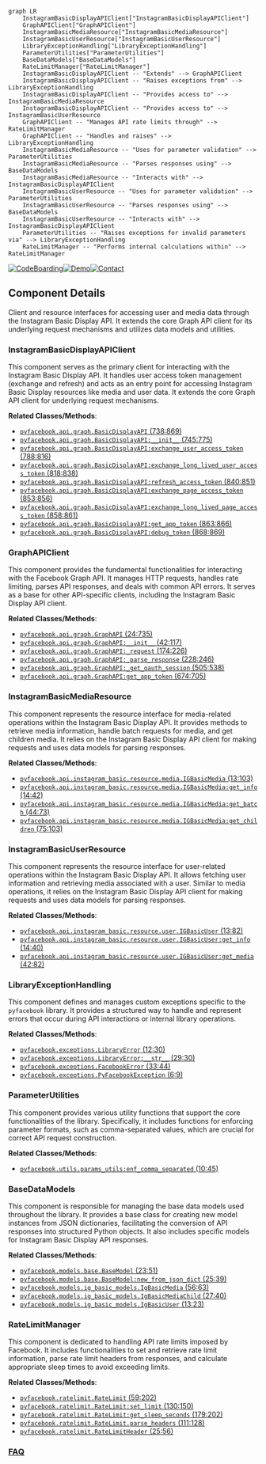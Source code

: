 ```mermaid
graph LR
    InstagramBasicDisplayAPIClient["InstagramBasicDisplayAPIClient"]
    GraphAPIClient["GraphAPIClient"]
    InstagramBasicMediaResource["InstagramBasicMediaResource"]
    InstagramBasicUserResource["InstagramBasicUserResource"]
    LibraryExceptionHandling["LibraryExceptionHandling"]
    ParameterUtilities["ParameterUtilities"]
    BaseDataModels["BaseDataModels"]
    RateLimitManager["RateLimitManager"]
    InstagramBasicDisplayAPIClient -- "Extends" --> GraphAPIClient
    InstagramBasicDisplayAPIClient -- "Raises exceptions from" --> LibraryExceptionHandling
    InstagramBasicDisplayAPIClient -- "Provides access to" --> InstagramBasicMediaResource
    InstagramBasicDisplayAPIClient -- "Provides access to" --> InstagramBasicUserResource
    GraphAPIClient -- "Manages API rate limits through" --> RateLimitManager
    GraphAPIClient -- "Handles and raises" --> LibraryExceptionHandling
    InstagramBasicMediaResource -- "Uses for parameter validation" --> ParameterUtilities
    InstagramBasicMediaResource -- "Parses responses using" --> BaseDataModels
    InstagramBasicMediaResource -- "Interacts with" --> InstagramBasicDisplayAPIClient
    InstagramBasicUserResource -- "Uses for parameter validation" --> ParameterUtilities
    InstagramBasicUserResource -- "Parses responses using" --> BaseDataModels
    InstagramBasicUserResource -- "Interacts with" --> InstagramBasicDisplayAPIClient
    ParameterUtilities -- "Raises exceptions for invalid parameters via" --> LibraryExceptionHandling
    RateLimitManager -- "Performs internal calculations within" --> RateLimitManager
```
[![CodeBoarding](https://img.shields.io/badge/Generated%20by-CodeBoarding-9cf?style=flat-square)](https://github.com/CodeBoarding/GeneratedOnBoardings)[![Demo](https://img.shields.io/badge/Try%20our-Demo-blue?style=flat-square)](https://www.codeboarding.org/demo)[![Contact](https://img.shields.io/badge/Contact%20us%20-%20contact@codeboarding.org-lightgrey?style=flat-square)](mailto:contact@codeboarding.org)

## Component Details

Client and resource interfaces for accessing user and media data through the Instagram Basic Display API. It extends the core Graph API client for its underlying request mechanisms and utilizes data models and utilities.

### InstagramBasicDisplayAPIClient
This component serves as the primary client for interacting with the Instagram Basic Display API. It handles user access token management (exchange and refresh) and acts as an entry point for accessing Instagram Basic Display resources like media and user data. It extends the core Graph API client for underlying request mechanisms.


**Related Classes/Methods**:

- <a href="https://github.com/sns-sdks/python-facebook/blob/master/pyfacebook/api/graph.py#L738-L869" target="_blank" rel="noopener noreferrer">`pyfacebook.api.graph.BasicDisplayAPI` (738:869)</a>
- <a href="https://github.com/sns-sdks/python-facebook/blob/master/pyfacebook/api/graph.py#L745-L775" target="_blank" rel="noopener noreferrer">`pyfacebook.api.graph.BasicDisplayAPI:__init__` (745:775)</a>
- <a href="https://github.com/sns-sdks/python-facebook/blob/master/pyfacebook/api/graph.py#L788-L816" target="_blank" rel="noopener noreferrer">`pyfacebook.api.graph.BasicDisplayAPI:exchange_user_access_token` (788:816)</a>
- <a href="https://github.com/sns-sdks/python-facebook/blob/master/pyfacebook/api/graph.py#L818-L838" target="_blank" rel="noopener noreferrer">`pyfacebook.api.graph.BasicDisplayAPI:exchange_long_lived_user_access_token` (818:838)</a>
- <a href="https://github.com/sns-sdks/python-facebook/blob/master/pyfacebook/api/graph.py#L840-L851" target="_blank" rel="noopener noreferrer">`pyfacebook.api.graph.BasicDisplayAPI:refresh_access_token` (840:851)</a>
- <a href="https://github.com/sns-sdks/python-facebook/blob/master/pyfacebook/api/graph.py#L853-L856" target="_blank" rel="noopener noreferrer">`pyfacebook.api.graph.BasicDisplayAPI:exchange_page_access_token` (853:856)</a>
- <a href="https://github.com/sns-sdks/python-facebook/blob/master/pyfacebook/api/graph.py#L858-L861" target="_blank" rel="noopener noreferrer">`pyfacebook.api.graph.BasicDisplayAPI:exchange_long_lived_page_access_token` (858:861)</a>
- <a href="https://github.com/sns-sdks/python-facebook/blob/master/pyfacebook/api/graph.py#L863-L866" target="_blank" rel="noopener noreferrer">`pyfacebook.api.graph.BasicDisplayAPI:get_app_token` (863:866)</a>
- <a href="https://github.com/sns-sdks/python-facebook/blob/master/pyfacebook/api/graph.py#L868-L869" target="_blank" rel="noopener noreferrer">`pyfacebook.api.graph.BasicDisplayAPI:debug_token` (868:869)</a>


### GraphAPIClient
This component provides the fundamental functionalities for interacting with the Facebook Graph API. It manages HTTP requests, handles rate limiting, parses API responses, and deals with common API errors. It serves as a base for other API-specific clients, including the Instagram Basic Display API client.


**Related Classes/Methods**:

- <a href="https://github.com/sns-sdks/python-facebook/blob/master/pyfacebook/api/graph.py#L24-L735" target="_blank" rel="noopener noreferrer">`pyfacebook.api.graph.GraphAPI` (24:735)</a>
- <a href="https://github.com/sns-sdks/python-facebook/blob/master/pyfacebook/api/graph.py#L42-L117" target="_blank" rel="noopener noreferrer">`pyfacebook.api.graph.GraphAPI:__init__` (42:117)</a>
- <a href="https://github.com/sns-sdks/python-facebook/blob/master/pyfacebook/api/graph.py#L174-L226" target="_blank" rel="noopener noreferrer">`pyfacebook.api.graph.GraphAPI:_request` (174:226)</a>
- <a href="https://github.com/sns-sdks/python-facebook/blob/master/pyfacebook/api/graph.py#L228-L246" target="_blank" rel="noopener noreferrer">`pyfacebook.api.graph.GraphAPI:_parse_response` (228:246)</a>
- <a href="https://github.com/sns-sdks/python-facebook/blob/master/pyfacebook/api/graph.py#L505-L538" target="_blank" rel="noopener noreferrer">`pyfacebook.api.graph.GraphAPI:_get_oauth_session` (505:538)</a>
- <a href="https://github.com/sns-sdks/python-facebook/blob/master/pyfacebook/api/graph.py#L674-L705" target="_blank" rel="noopener noreferrer">`pyfacebook.api.graph.GraphAPI:get_app_token` (674:705)</a>


### InstagramBasicMediaResource
This component represents the resource interface for media-related operations within the Instagram Basic Display API. It provides methods to retrieve media information, handle batch requests for media, and get children media. It relies on the Instagram Basic Display API client for making requests and uses data models for parsing responses.


**Related Classes/Methods**:

- <a href="https://github.com/sns-sdks/python-facebook/blob/master/pyfacebook/api/instagram_basic/resource/media.py#L13-L103" target="_blank" rel="noopener noreferrer">`pyfacebook.api.instagram_basic.resource.media.IGBasicMedia` (13:103)</a>
- <a href="https://github.com/sns-sdks/python-facebook/blob/master/pyfacebook/api/instagram_basic/resource/media.py#L14-L42" target="_blank" rel="noopener noreferrer">`pyfacebook.api.instagram_basic.resource.media.IGBasicMedia:get_info` (14:42)</a>
- <a href="https://github.com/sns-sdks/python-facebook/blob/master/pyfacebook/api/instagram_basic/resource/media.py#L44-L73" target="_blank" rel="noopener noreferrer">`pyfacebook.api.instagram_basic.resource.media.IGBasicMedia:get_batch` (44:73)</a>
- <a href="https://github.com/sns-sdks/python-facebook/blob/master/pyfacebook/api/instagram_basic/resource/media.py#L75-L103" target="_blank" rel="noopener noreferrer">`pyfacebook.api.instagram_basic.resource.media.IGBasicMedia:get_children` (75:103)</a>


### InstagramBasicUserResource
This component represents the resource interface for user-related operations within the Instagram Basic Display API. It allows fetching user information and retrieving media associated with a user. Similar to media operations, it relies on the Instagram Basic Display API client for making requests and uses data models for parsing responses.


**Related Classes/Methods**:

- <a href="https://github.com/sns-sdks/python-facebook/blob/master/pyfacebook/api/instagram_basic/resource/user.py#L13-L82" target="_blank" rel="noopener noreferrer">`pyfacebook.api.instagram_basic.resource.user.IGBasicUser` (13:82)</a>
- <a href="https://github.com/sns-sdks/python-facebook/blob/master/pyfacebook/api/instagram_basic/resource/user.py#L14-L40" target="_blank" rel="noopener noreferrer">`pyfacebook.api.instagram_basic.resource.user.IGBasicUser:get_info` (14:40)</a>
- <a href="https://github.com/sns-sdks/python-facebook/blob/master/pyfacebook/api/instagram_basic/resource/user.py#L42-L82" target="_blank" rel="noopener noreferrer">`pyfacebook.api.instagram_basic.resource.user.IGBasicUser:get_media` (42:82)</a>


### LibraryExceptionHandling
This component defines and manages custom exceptions specific to the `pyfacebook` library. It provides a structured way to handle and represent errors that occur during API interactions or internal library operations.


**Related Classes/Methods**:

- <a href="https://github.com/sns-sdks/python-facebook/blob/master/pyfacebook/exceptions.py#L12-L30" target="_blank" rel="noopener noreferrer">`pyfacebook.exceptions.LibraryError` (12:30)</a>
- <a href="https://github.com/sns-sdks/python-facebook/blob/master/pyfacebook/exceptions.py#L29-L30" target="_blank" rel="noopener noreferrer">`pyfacebook.exceptions.LibraryError:__str__` (29:30)</a>
- <a href="https://github.com/sns-sdks/python-facebook/blob/master/pyfacebook/exceptions.py#L33-L44" target="_blank" rel="noopener noreferrer">`pyfacebook.exceptions.FacebookError` (33:44)</a>
- <a href="https://github.com/sns-sdks/python-facebook/blob/master/pyfacebook/exceptions.py#L6-L9" target="_blank" rel="noopener noreferrer">`pyfacebook.exceptions.PyFacebookException` (6:9)</a>


### ParameterUtilities
This component provides various utility functions that support the core functionalities of the library. Specifically, it includes functions for enforcing parameter formats, such as comma-separated values, which are crucial for correct API request construction.


**Related Classes/Methods**:

- <a href="https://github.com/sns-sdks/python-facebook/blob/master/pyfacebook/utils/params_utils.py#L10-L45" target="_blank" rel="noopener noreferrer">`pyfacebook.utils.params_utils:enf_comma_separated` (10:45)</a>


### BaseDataModels
This component is responsible for managing the base data models used throughout the library. It provides a base class for creating new model instances from JSON dictionaries, facilitating the conversion of API responses into structured Python objects. It also includes specific models for Instagram Basic Display API responses.


**Related Classes/Methods**:

- <a href="https://github.com/sns-sdks/python-facebook/blob/master/pyfacebook/models/base.py#L23-L51" target="_blank" rel="noopener noreferrer">`pyfacebook.models.base.BaseModel` (23:51)</a>
- <a href="https://github.com/sns-sdks/python-facebook/blob/master/pyfacebook/models/base.py#L25-L39" target="_blank" rel="noopener noreferrer">`pyfacebook.models.base.BaseModel:new_from_json_dict` (25:39)</a>
- <a href="https://github.com/sns-sdks/python-facebook/blob/master/pyfacebook/models/ig_basic_models.py#L56-L63" target="_blank" rel="noopener noreferrer">`pyfacebook.models.ig_basic_models.IgBasicMedia` (56:63)</a>
- <a href="https://github.com/sns-sdks/python-facebook/blob/master/pyfacebook/models/ig_basic_models.py#L27-L40" target="_blank" rel="noopener noreferrer">`pyfacebook.models.ig_basic_models.IgBasicMediaChild` (27:40)</a>
- <a href="https://github.com/sns-sdks/python-facebook/blob/master/pyfacebook/models/ig_basic_models.py#L13-L23" target="_blank" rel="noopener noreferrer">`pyfacebook.models.ig_basic_models.IgBasicUser` (13:23)</a>


### RateLimitManager
This component is dedicated to handling API rate limits imposed by Facebook. It includes functionalities to set and retrieve rate limit information, parse rate limit headers from responses, and calculate appropriate sleep times to avoid exceeding limits.


**Related Classes/Methods**:

- <a href="https://github.com/sns-sdks/python-facebook/blob/master/pyfacebook/ratelimit.py#L59-L202" target="_blank" rel="noopener noreferrer">`pyfacebook.ratelimit.RateLimit` (59:202)</a>
- <a href="https://github.com/sns-sdks/python-facebook/blob/master/pyfacebook/ratelimit.py#L130-L150" target="_blank" rel="noopener noreferrer">`pyfacebook.ratelimit.RateLimit:set_limit` (130:150)</a>
- <a href="https://github.com/sns-sdks/python-facebook/blob/master/pyfacebook/ratelimit.py#L179-L202" target="_blank" rel="noopener noreferrer">`pyfacebook.ratelimit.RateLimit:get_sleep_seconds` (179:202)</a>
- <a href="https://github.com/sns-sdks/python-facebook/blob/master/pyfacebook/ratelimit.py#L111-L128" target="_blank" rel="noopener noreferrer">`pyfacebook.ratelimit.RateLimit.parse_headers` (111:128)</a>
- <a href="https://github.com/sns-sdks/python-facebook/blob/master/pyfacebook/ratelimit.py#L25-L56" target="_blank" rel="noopener noreferrer">`pyfacebook.ratelimit.RateLimitHeader` (25:56)</a>




### [FAQ](https://github.com/CodeBoarding/GeneratedOnBoardings/tree/main?tab=readme-ov-file#faq)